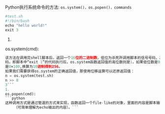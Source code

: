 Python执行系统命令的方法: ```os.system()，os.popen()，commands```
```python
#test.sh
#!/bin/bash
echo "hello world!"
exit 3
```
1. 
os.system(cmd):
```python
该方法在调用完shell脚本后，返回一个16位的二进制数，低位为杀死所调用脚本的信号号码，高位为脚本的退出状态
码，即脚本中“exit 1”的代码执行后，os.system函数返回值的高位数则是1，如果低位数是0的情况下，则函数的返回值
是0×100,换算为10进制得到256。
如果我们需要获得os.system的正确返回值，那使用位移运算可以还原返回值：
n = os.system(test.sh)
n >> 8
3```
1. 
os.popen(cmd): 
```python
这种调用方式是通过管道的方式来实现，函数返回一个file-like的对象，里面的内容是脚本输出的内容
    （可简单理解为echo输出的内容）。```